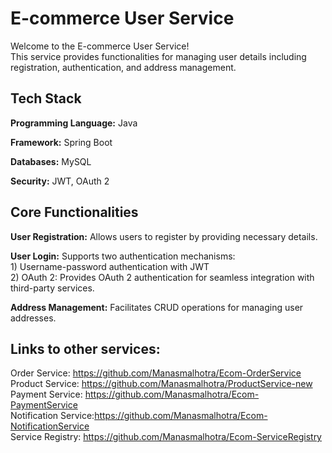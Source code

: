 # E-commerce User Service

Welcome to the E-commerce User Service! </br>
This service provides functionalities for managing user details including registration, authentication, and address management.


## Tech Stack

**Programming Language:** Java

**Framework:** Spring Boot

**Databases:** MySQL

**Security:** JWT, OAuth 2


## Core Functionalities

**User Registration:** Allows users to register by providing necessary details.

**User Login:** Supports two authentication mechanisms: </br>
      1) Username-password authentication with JWT </br>
      2) OAuth 2: Provides OAuth 2 authentication for seamless integration with third-party services.</br>
      
**Address Management:** Facilitates CRUD operations for managing user addresses.


## Links to other services:</br>

Order Service: https://github.com/Manasmalhotra/Ecom-OrderService</br>
Product Service: https://github.com/Manasmalhotra/ProductService-new</br>
Payment Service: https://github.com/Manasmalhotra/Ecom-PaymentService</br>
Notification Service:https://github.com/Manasmalhotra/Ecom-NotificationService</br>
Service Registry: https://github.com/Manasmalhotra/Ecom-ServiceRegistry
